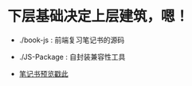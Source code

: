 # 下层基础决定上层建筑，嗯！

- ./book-js : 前端复习笔记书的源码

- ./JS-Package : 自封装兼容性工具

- [笔记书预览戳此](https://pj-l.gitee.io/)
